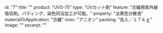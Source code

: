 id: "7"
title: ""
product: "UVS-75"
type: "UVカット剤"
feature: "合繊用紫外線吸収剤。パディング、染色同浴加工が可能。"
property: "淡黄色分散液"
materialOrApplication: "合繊"
ionic: "アニオン"
packing: "缶入／１７ｋｇ"
image: ""
excerpt: ""